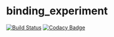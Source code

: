 # binding_experiment
[![Build Status](https://travis-ci.com/RazvanRotari/binding_experiment.svg?branch=master)](https://travis-ci.com/RazvanRotari/binding_experiment)
[![Codacy Badge](https://api.codacy.com/project/badge/Grade/f132959520ea43238155b815a947cfc7)](https://www.codacy.com/manual/razvanrotari/binding_experiment?utm_source=github.com&amp;utm_medium=referral&amp;utm_content=RazvanRotari/binding_experiment&amp;utm_campaign=Badge_Grade)
